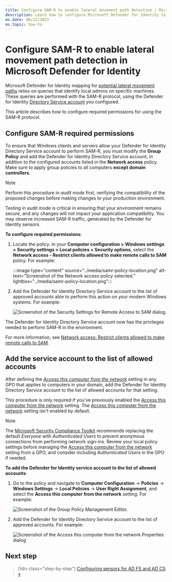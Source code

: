 ```yaml
---
title: Configure SAM-R to enable lateral movement path detection | Microsoft Defender for Identity 
description: Learn how to configure Microsoft Defender for Identity to make remote calls to SAM
ms.date: 06/12/2023
ms.topic: how-to
---
```


# Configure SAM-R to enable lateral movement path detection in Microsoft Defender for Identity

Microsoft Defender for Identity mapping for [potential lateral movement paths](/defender-for-identity/understand-lateral-movement-paths) relies on queries that identify local admins on specific machines.
These queries are performed with the SAM-R protocol, using the Defender for Identity [Directory Service account](directory-service-accounts.md) you configured.

<!--put DSA above and mark as optional if you don't do this, this is what you get, if you do this-->

<!--then shouldn't the DSA not be in "extra scenarios"? or should this also be in extra scenarios together with the DSA?-->
<!--needs new screenshots-->
This article describes how to configure required permissions for using the SAM-R protocol.

## Configure SAM-R required permissions

To ensure that Windows clients and servers allow your Defender for Identity Directory Service account to perform SAM-R, you must modify the **Group Policy** and add the Defender for Identity Directory Service account, in addition to the configured accounts listed in the **Network access** policy. Make sure to apply group policies to all computers **except domain controllers**.

> [!NOTE]
> Perform this procedure in *audit mode* first, verifying the compatibility of the proposed changes before making changes to your production environment.
>
> Testing in audit mode is critical in ensuring that your environment remains secure, and any changes will not impact your application compatibility. You may observe increased SAM-R traffic, generated by the Defender for Identity sensors.
>

**To configure required permissions**:

1. Locate the policy. In your **Computer configuration > Windows settings > Security settings > Local policies > Security options**, select the **Network access - Restrict clients allowed to make remote calls to SAM** policy. For example:

    :::image type="content" source="../media/samr-policy-location.png" alt-text="Screenshot of the Network access policy selected." lightbox="../media/samr-policy-location.png":::

1. Add the Defender for Identity Directory Service account to the list of approved accounts able to perform this action on your modern Windows systems. For example:

    ![Screenshot of the Security Settings for Remote Access to SAM dialog.](../media/samr-add-service.png)

The Defender for Identity Directory Service account now has the privileges needed to perform SAM-R in the environment.

For more information, see [Network access: Restrict clients allowed to make remote calls to SAM](/windows/security/threat-protection/security-policy-settings/network-access-restrict-clients-allowed-to-make-remote-sam-calls).

## Add the service account to the list of allowed accounts

After defining the *[Access this computer from the network](/windows/security/threat-protection/security-policy-settings/access-this-computer-from-the-network)* setting in any GPO that applies to computers in your domain, add the Defender for Identity Directory Service account to the list of allowed accounts for that setting.

This procedure is only required if you've previously enabled the [Access this computer from the network](/windows/security/threat-protection/security-policy-settings/access-this-computer-from-the-network) setting. The [Access this computer from the network](/windows/security/threat-protection/security-policy-settings/access-this-computer-from-the-network) setting isn't enabled by default.

>[!NOTE]
> The [Microsoft Security Compliance Toolkit](https://www.microsoft.com/download/details.aspx?id=55319) recommends replacing the default *Everyone* with *Authenticated Users* to prevent anonymous connections from performing network sign-ins. Review your local policy settings before managing the [Access this computer from the network](/windows/security/threat-protection/security-policy-settings/access-this-computer-from-the-network) setting from a GPO, and consider including *Authenticated Users* in the GPO if needed.

**To add the Defender for Identity service account to the list of allowed accounts**:

1. Go to the policy and navigate to **Computer Configuration** -> **Policies** -> **Windows Settings** -> **Local Policies** -> **User Right Assignment**, and select the **Access this computer from the network** setting. For example:

    ![Screenshot of the Group Policy Management Editor.](../media/access-computer-from-network.png)

1. Add the Defender for Identity Directory Service account to the list of approved accounts. For example:

    ![Screenshot of the Access this computer from the network Properties dialog](../media/add-service-account.png)


## Next step

> [!div class="step-by-step"]
> [Configuring sensors for AD FS and AD CS »](active-directory-federation-services.md)
